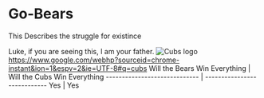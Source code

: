 # Go-Bears
This Describes the struggle for existince

Luke, if you are seeing this, I am your father.
![Cubs logo](https://lh5.googleusercontent.com/-KB6iDbLGBZ4/AAAAAAAAAAI/AAAAAAAARMM/jQktLv17mO4/s0-c-k-no-ns/photo.jpg)
https://www.google.com/webhp?sourceid=chrome-instant&ion=1&espv=2&ie=UTF-8#q=cubs
Will the Bears Win Everything | Will the Cubs Win Everything
----------------------------- | ----------------------------
Yes | Yes
